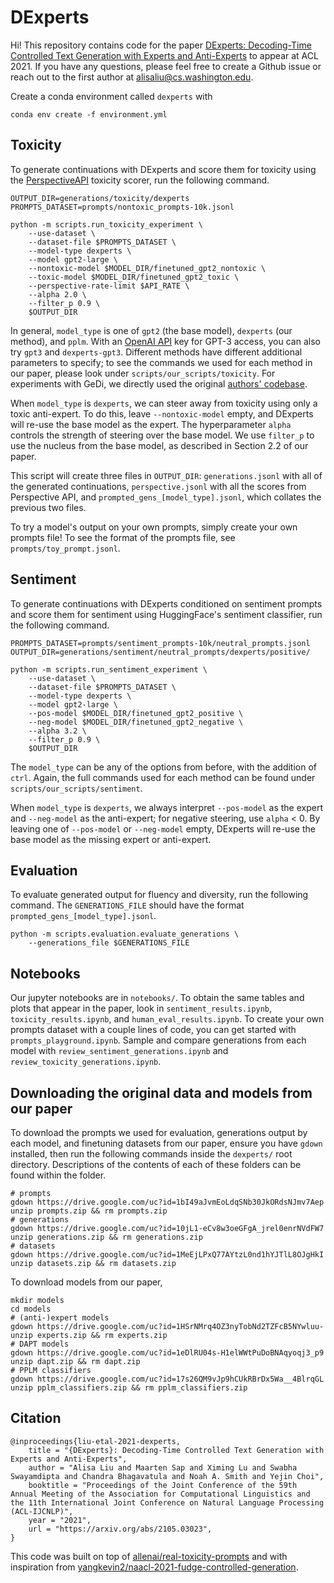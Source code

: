 # DExperts
Hi! This repository contains code for the paper [DExperts: Decoding-Time Controlled Text Generation with Experts and Anti-Experts](https://arxiv.org/abs/2105.03023) to appear at ACL 2021. If you have any questions, please feel free to create a Github issue or reach out to the first author at alisaliu@cs.washington.edu. 

Create a conda environment called `dexperts` with
```
conda env create -f environment.yml
```

## Toxicity
To generate continuations with DExperts and score them for toxicity using the [PerspectiveAPI](https://github.com/conversationai/perspectiveapi) toxicity scorer, run the following command.
```
OUTPUT_DIR=generations/toxicity/dexperts
PROMPTS_DATASET=prompts/nontoxic_prompts-10k.jsonl

python -m scripts.run_toxicity_experiment \
    --use-dataset \
    --dataset-file $PROMPTS_DATASET \
    --model-type dexperts \
    --model gpt2-large \
    --nontoxic-model $MODEL_DIR/finetuned_gpt2_nontoxic \
    --toxic-model $MODEL_DIR/finetuned_gpt2_toxic \
    --perspective-rate-limit $API_RATE \
    --alpha 2.0 \
    --filter_p 0.9 \
    $OUTPUT_DIR
```

In general, `model_type` is one of `gpt2` (the base model), `dexperts` (our method), and `pplm`. With an [OpenAI API](https://beta.openai.com/) key for GPT-3 access, you can also try `gpt3` and `dexperts-gpt3`. Different methods have different additional parameters to specify; to see the commands we used for each method in our paper, please look under `scripts/our_scripts/toxicity`. For experiments with GeDi, we directly used the original [authors' codebase](https://github.com/salesforce/GeDi). 

When `model_type` is `dexperts`, we can steer away from toxicity using only a toxic anti-expert. To do this, leave `--nontoxic-model` empty, and DExperts will re-use the base model as the expert. The hyperparameter `alpha` controls the strength of steering over the base model. We use `filter_p` to use the nucleus from the base model, as described in Section 2.2 of our paper.

This script will create three files in `OUTPUT_DIR`: `generations.jsonl` with all of the generated continuations, `perspective.jsonl` with all the scores from Perspective API, and `prompted_gens_[model_type].jsonl`, which collates the previous two files.

To try a model's output on your own prompts, simply create your own prompts file! To see the format of the prompts file, see `prompts/toy_prompt.jsonl`.

## Sentiment
To generate continuations with DExperts conditioned on sentiment prompts and score them for sentiment using HuggingFace's sentiment classifier, run the following command.

```
PROMPTS_DATASET=prompts/sentiment_prompts-10k/neutral_prompts.jsonl
OUTPUT_DIR=generations/sentiment/neutral_prompts/dexperts/positive/

python -m scripts.run_sentiment_experiment \
    --use-dataset \
    --dataset-file $PROMPTS_DATASET \
    --model-type dexperts \
    --model gpt2-large \
    --pos-model $MODEL_DIR/finetuned_gpt2_positive \
    --neg-model $MODEL_DIR/finetuned_gpt2_negative \
    --alpha 3.2 \
    --filter_p 0.9 \
    $OUTPUT_DIR
```

The `model_type` can be any of the options from before, with the addition of `ctrl`. Again, the full commands used for each method can be found under `scripts/our_scripts/sentiment`.

When `model_type` is `dexperts`, we always interpret `--pos-model` as the expert and `--neg-model` as the anti-expert; for negative steering, use `alpha` < 0. By leaving one of `--pos-model` or `--neg-model` empty, DExperts will re-use the base model as the missing expert or anti-expert.

## Evaluation
To evaluate generated output for fluency and diversity, run the following command. The `GENERATIONS_FILE` should have the format `prompted_gens_[model_type].jsonl`.
```
python -m scripts.evaluation.evaluate_generations \
    --generations_file $GENERATIONS_FILE
```

## Notebooks
Our jupyter notebooks are in `notebooks/`. To obtain the same tables and plots that appear in the paper, look in `sentiment_results.ipynb`, `toxicity_results.ipynb`, and `human_eval_results.ipynb`. To create your own prompts dataset with a couple lines of code, you can get started with `prompts_playground.ipynb`. Sample and compare generations from each model with `review_sentiment_generations.ipynb` and `review_toxicity_generations.ipynb`. 

## Downloading the original data and models from our paper

To download the prompts we used for evaluation, generations output by each model, and finetuning datasets from our paper, ensure you have `gdown` installed, then run the following commands inside the `dexperts/` root directory. Descriptions of the contents of each of these folders can be found within the folder.
```
# prompts
gdown https://drive.google.com/uc?id=1bI49aJvmEoLdqSNb30JkORdsNJmv7Aep
unzip prompts.zip && rm prompts.zip
# generations
gdown https://drive.google.com/uc?id=10jL1-eCv8w3oeGFgA_jrel0enrNVdFW7
unzip generations.zip && rm generations.zip
# datasets
gdown https://drive.google.com/uc?id=1MeEjLPxQ77AYtzL0nd1hYJTlL8OJgHkI
unzip datasets.zip && rm datasets.zip
```

To download models from our paper,
```
mkdir models
cd models
# (anti-)expert models
gdown https://drive.google.com/uc?id=1HSrNMrq4OZ3nyTobNd2TZFcB5NYwluu-
unzip experts.zip && rm experts.zip
# DAPT models
gdown https://drive.google.com/uc?id=1eDlRU04s-H1elWWtPuDoBNAqyoqj3_p9
unzip dapt.zip && rm dapt.zip
# PPLM classifiers
gdown https://drive.google.com/uc?id=17s26QM9vJp9hCUkRBrDx5Wa__4BlrqGL
unzip pplm_classifiers.zip && rm pplm_classifiers.zip
```

## Citation
```
@inproceedings{liu-etal-2021-dexperts,
    title = "{DExperts}: Decoding-Time Controlled Text Generation with Experts and Anti-Experts",
    author = "Alisa Liu and Maarten Sap and Ximing Lu and Swabha Swayamdipta and Chandra Bhagavatula and Noah A. Smith and Yejin Choi",
    booktitle = "Proceedings of the Joint Conference of the 59th Annual Meeting of the Association for Computational Linguistics and the 11th International Joint Conference on Natural Language Processing (ACL-IJCNLP)",
    year = "2021",
    url = "https://arxiv.org/abs/2105.03023",
}
```

This code was built on top of [allenai/real-toxicity-prompts](https://github.com/allenai/real-toxicity-prompts) and with inspiration from [yangkevin2/naacl-2021-fudge-controlled-generation](https://github.com/yangkevin2/naacl-2021-fudge-controlled-generation).